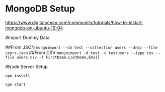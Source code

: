 # MongoDB Setup

https://www.digitalocean.com/community/tutorials/how-to-install-mongodb-on-ubuntu-16-04

#Import Dummy Data

##From JSON
` mongoimport --db test --collection users --drop --file users.json `
##From CSV
` mongoimport -d test -c testusers --type csv --file users.csv -f FirstName,LastName,Email `

#Node Server Setup

``` npm install ```

``` npm start ```
